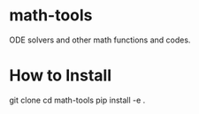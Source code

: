 # math-tools
ODE solvers and other math functions and codes.


# How to Install
  git clone 
  cd math-tools
  pip install -e .
